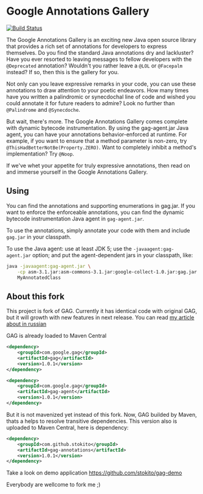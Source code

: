 # Google Annotations Gallery
[![Build Status](https://travis-ci.org/stokito/gag-demo.png?branch=master)](https://travis-ci.org/stokito/gag-demo)

The Google Annotations Gallery is an exciting new Java open source library that provides a rich set of annotations for developers to express themselves. Do you find the standard Java annotations dry and lackluster? Have you ever resorted to leaving messages to fellow developers with the `@Deprecated` annotation? Wouldn't you rather leave a `@LOL` or `@Facepalm` instead? If so, then this is the gallery for you.

Not only can you leave expressive remarks in your code, you can use these annotations to draw attention to your poetic endeavors. How many times have you written a palindromic or synecdochal line of code and wished you could annotate it for future readers to admire? Look no further than `@Palindrome` and `@Synecdoche`.

But wait, there's more. The Google Annotations Gallery comes complete with dynamic bytecode instrumentation. By using the gag-agent.jar Java agent, you can have your annotations behavior-enforced at runtime. For example, if you want to ensure that a method parameter is non-zero, try `@ThisHadBetterNotBe(Property.ZERO)`. Want to completely inhibit a method's implementation? Try `@Noop`.

If we've whet your appetite for truly expressive annotations, then read on and immerse yourself in the Google Annotations Gallery.

## Using

You can find the annotations and supporting enumerations in gag.jar. If you
want to enforce the enforceable annotations, you can find the dynamic bytecode
instrumentation Java agent in `gag-agent.jar`.

To use the annotations, simply annotate your code with them and include
`gag.jar` in your classpath.

To use the Java agent: use at least JDK 5; use the `-javaagent:gag-agent.jar`
option; and put the agent-dependent jars in your classpath, like:
```sh
java -javaagent:gag-agent.jar \
    -cp asm-3.1.jar:asm-commons-3.1.jar:google-collect-1.0.jar:gag.jar \
    MyAnnotatedClass
```
## About this fork
This project is fork of GAG. Currently it has identical code with original GAG, but it will growth with new features in next release.
You can read [my article about in russian](http://stokito.wordpress.com/2012/07/02/gag)

GAG is already loaded to Maven Central
```xml
<dependency>
    <groupId>com.google.gag</groupId>
    <artifactId>gag</artifactId>
    <version>1.0.1</version>
</dependency>

<dependency>
    <groupId>com.google.gag</groupId>
    <artifactId>gag-agent</artifactId>
    <version>1.0.1</version>
</dependency>
```
But it is not mavenized yet instead of this fork.
Now, GAG builded by Maven, thats a helps to resolve transitive dependencies.
This version also is uploaded to Maven Central, here is dependency:
```xml
<dependency>
    <groupId>com.github.stokito</groupId>
    <artifactId>gag-annotations</artifactId>
    <version>1.0.1</version>
</dependency>
```
Take a look on demo application https://github.com/stokito/gag-demo

Everybody are wellcome to fork me ;)
